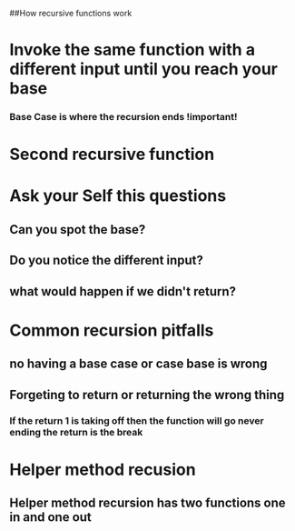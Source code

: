##How recursive functions work 

# Invoke the same function with a different input until you reach your base 
###  Base Case is where the recursion ends !important!


# Second recursive function 

# Ask your Self this questions 

## Can you spot the base?
## Do you notice the different input?
## what would happen if we didn't return?

# Common recursion pitfalls

## no having a base case or case base is wrong 
## Forgeting to return  or returning the wrong thing 

### If the return 1 is taking off then the function will go never ending the return is the break

# Helper method recusion

## Helper method recursion has two functions one in and one out 

